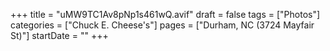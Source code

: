 +++
title = "uMW9TC1Av8pNp1s461wQ.avif"
draft = false
tags = ["Photos"]
categories = ["Chuck E. Cheese's"]
pages = ["Durham, NC (3724 Mayfair St)"]
startDate = ""
+++
